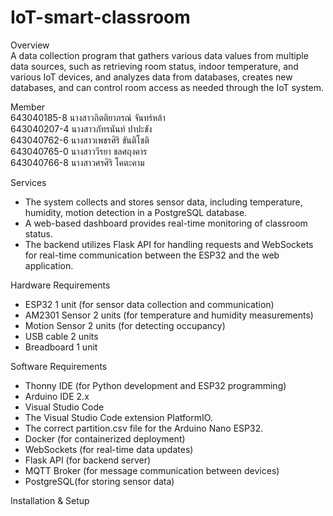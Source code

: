 # IoT-smart-classroom
Overview<br>
A data collection program that gathers various data values from multiple data sources, such as retrieving room status, indoor temperature, and various IoT devices, and analyzes data from databases, creates new databases, and can control room access as needed through the IoT system.

Member<br>
643040185-8	นางสาวกิตติยาภรณ์ จันทร์หล้า<br>
643040207-4	นางสาวภัทรนันท์ ปาปะขัง<br>
643040762-6	นางสาวเพชรศิริ ขันติโชติ<br>
643040765-0	นางสาววีรยา ชลศฤงคาร<br>
643040766-8	นางสาวศรศิริ โคตะคาม

Services
- The system collects and stores sensor data, including temperature, humidity, motion detection in a PostgreSQL database.
- A web-based dashboard provides real-time monitoring of classroom status.
- The backend utilizes Flask API for handling requests and WebSockets for real-time communication between the ESP32 and the web application.

Hardware Requirements
- ESP32 1 unit (for sensor data collection and communication)
- AM2301 Sensor 2 units (for temperature and humidity measurements)
- Motion Sensor 2 units (for detecting occupancy)
- USB cable 2 units
- Breadboard 1 unit

Software Requirements
- Thonny IDE (for Python development and ESP32 programming)
- Arduino IDE 2.x
- Visual Studio Code
- The Visual Studio Code extension PlatformIO.
- The correct partition.csv file for the Arduino Nano ESP32.
- Docker (for containerized deployment)
- WebSockets (for real-time data updates)
- Flask API (for backend server)
- MQTT Broker (for message communication between devices)
- PostgreSQL(for storing sensor data)

Installation & Setup
